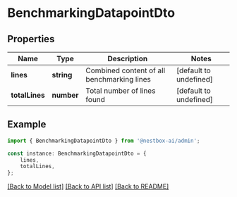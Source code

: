 # BenchmarkingDatapointDto


## Properties

Name | Type | Description | Notes
------------ | ------------- | ------------- | -------------
**lines** | **string** | Combined content of all benchmarking lines | [default to undefined]
**totalLines** | **number** | Total number of lines found | [default to undefined]

## Example

```typescript
import { BenchmarkingDatapointDto } from '@nestbox-ai/admin';

const instance: BenchmarkingDatapointDto = {
    lines,
    totalLines,
};
```

[[Back to Model list]](../README.md#documentation-for-models) [[Back to API list]](../README.md#documentation-for-api-endpoints) [[Back to README]](../README.md)
